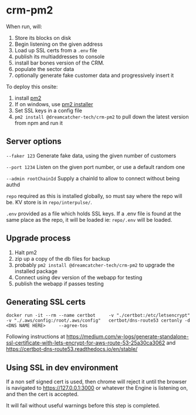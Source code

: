 # crm-pm2

When run, will:

1. Store its blocks on disk
2. Begin listening on the given address
3. Load up SSL certs from a `.env` file
4. publish its multiaddresses to console
5. install bar bones version of the CRM.
6. populate the sector data
7. optionally generate fake customer data and progressively insert it

To deploy this onsite:

1. install [pm2](https://www.npmjs.com/package/pm2)
1. If on windows, use [pm2 installer](https://github.com/jessety/pm2-installer)
1. Set SSL keys in a config file
1. `pm2 install @dreamcatcher-tech/crm-pm2` to pull down the latest version from npm and run it

## Server options

`--faker 123` Generate fake data, using the given number of customers

`--port 1234` Listen on the given port number, or use a default random one

`--admin rootChainId` Supply a chainId to allow to connect without being authd

`repo` required as this is installed globally, so must say where the repo will be.  KV store is in `repo/interpulse/`.

`.env` provided as a file which holds SSL keys.  If a .env file is found at the same place as the repo, it will be loaded ie: `repo/.env` will be loaded.

## Upgrade process

1. Halt pm2
2. zip up a copy of the db files for backup
3. probably `pm2 install @dreamcatcher-tech/crm-pm2` to upgrade the installed package
5. Connect using dev version of the webapp for testing
6. publish the webapp if passes testing

## Generating SSL certs

`docker run -it --rm --name certbot     -v "./certbot:/etc/letsencrypt"  -v "./.aws/config:/root/.aws/config"   certbot/dns-route53 certonly -d <DNS NAME HERE>     --agree-tos`

Following instructions at <https://medium.com/w-logs/generate-standalone-ssl-certificate-with-lets-encrypt-for-aws-route-53-25a30ca3062>
and <https://certbot-dns-route53.readthedocs.io/en/stable/>

## Using SSL in dev environment

If a non self signed cert is used, then chrome will reject it until the browser is navigated to <https://127.0.0.1:3000> or whatever the Engine is listening on, and then the cert is accepted.

It will fail without useful warnings before this step is completed.

